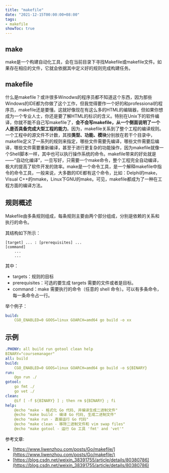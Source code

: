 ```yaml
---
title: "makefile"
date: "2021-12-15T00:00:00+08:00"
tags: 
- makefile
showToc: true
---
```



## make

make是一个构建自动化工具，会在当前目录下寻找Makefile或makefile文件。如果存在相应的文件，它就会依据其中定义好的规则完成构建任务。

## makefile

什么是makefile？或许很多Winodws的程序员都不知道这个东西，因为那些Windows的IDE都为你做了这个工作，但我觉得要作一个好的和professional的程序员，makefile还是要懂。这就好像现在有这么多的HTML的编辑器，但如果你想成为一个专业人士，你还是要了解HTML的标识的含义。特别在Unix下的软件编译，你就不能不自己写makefile了，**会不会写makefile，从一个侧面说明了一个人是否具备完成大型工程的能力**。因为，makefile关系到了整个工程的编译规则。一个工程中的源文件不计数，其按****类型、功能、模块****分别放在若干个目录中，makefile定义了一系列的规则来指定，哪些文件需要先编译，哪些文件需要后编译，哪些文件需要重新编译，甚至于进行更复杂的功能操作，因为makefile就像一个Shell脚本一样，其中也可以执行操作系统的命令。makefile带来的好处就是——“自动化编译”，一旦写好，只需要一个make命令，整个工程完全自动编译，极大的提高了软件开发的效率。make是一个命令工具，是一个解释makefile中指令的命令工具，一般来说，大多数的IDE都有这个命令，比如：Delphi的make，Visual C++的nmake，Linux下GNU的make。可见，makefile都成为了一种在工程方面的编译方法。

## 规则概述

Makefile由多条规则组成，每条规则主要由两个部分组成，分别是依赖的关系和执行的命令。

其结构如下所示：

```
[target] ... : [prerequisites] ...
[command]
    ...
    ...
```

其中：

*   targets：规则的目标
*   prerequisites：可选的要生成 targets 需要的文件或者是目标。
*   command：make 需要执行的命令（任意的 shell 命令）。可以有多条命令，每一条命令占一行。

举个例子：

```yaml
build:
	CGO_ENABLED=0 GOOS=linux GOARCH=amd64 go build -o xx
```

## 示例

```yaml
.PHONY: all build run gotool clean help
BINARY="coursemanager"
all: build
build:
	CGO_ENABLED=0 GOOS=linux GOARCH=amd64 go build -o ${BINARY}
run:
	@go run ./
gotool:
	go fmt ./
	go vet ./
clean:
	@if [ -f ${BINARY} ] ; then rm ${BINARY} ; fi
help:
	@echo "make - 格式化 Go 代码, 并编译生成二进制文件"
	@echo "make build - 编译 Go 代码, 生成二进制文件"
	@echo "make run - 直接运行 Go 代码"
	@echo "make clean - 移除二进制文件和 vim swap files"
	@echo "make gotool - 运行 Go 工具 'fmt' and 'vet'"
```

参考文章:

*   [https://www.liwenzhou.com/posts/Go/makefile/](https://www.liwenzhou.com/posts/Go/makefile/)
*   [https://blog.csdn.net/weixin_38391755/article/details/80380786](https://blog.csdn.net/weixin_38391755/article/details/80380786)